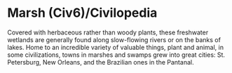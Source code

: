 # Marsh (Civ6)/Civilopedia

Covered with herbaceous rather than woody plants, these freshwater wetlands are generally found along slow-flowing rivers or on the banks of lakes. Home to an incredible variety of valuable things, plant and animal, in some civilizations, towns in marshes and swamps grew into great cities: St. Petersburg, New Orleans, and the Brazilian ones in the Pantanal.